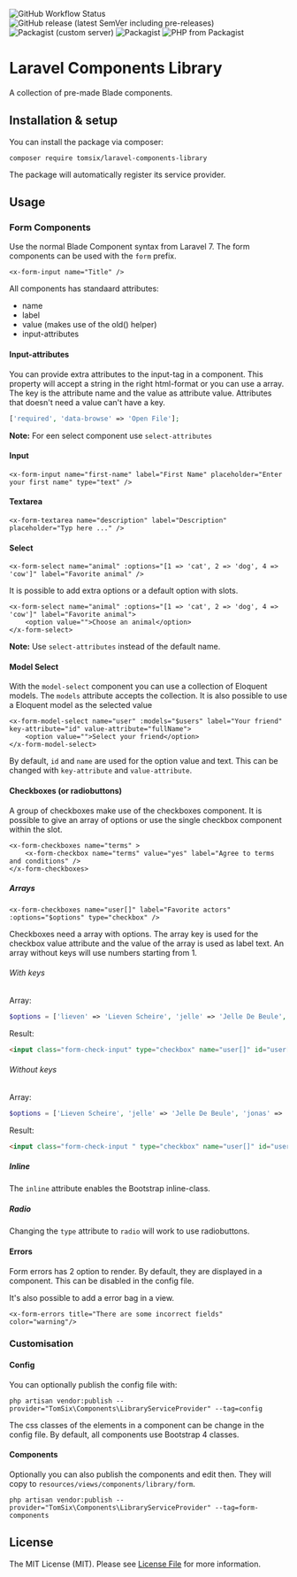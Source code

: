 ![GitHub Workflow Status](https://img.shields.io/github/workflow/status/tomsix/laravel-components-library/master)
![GitHub release (latest SemVer including pre-releases)](https://img.shields.io/github/v/release/tomsix/laravel-components-library?include_prereleases&label=pre-release)
![Packagist (custom server)](https://img.shields.io/packagist/dm/tomsix/laravel-components-library)
![Packagist](https://img.shields.io/packagist/l/tomsix/laravel-components-library)
![PHP from Packagist](https://img.shields.io/packagist/php-v/tomsix/laravel-components-library)

# Laravel Components Library
A collection of pre-made Blade components. 

## Installation & setup

You can install the package via composer:

    composer require tomsix/laravel-components-library
    
The package will automatically register its service provider.

## Usage

### Form Components

Use the normal Blade Component syntax from Laravel 7. The form components can be used with the `form` prefix.

```blade
<x-form-input name="Title" />
```

All components has standaard attributes:

- name
- label
- value (makes use of the old() helper)
- input-attributes

#### Input-attributes

You can provide extra attributes to the input-tag in a component. This property will accept a string in the right html-format or you can use a array. The key is the attribute name and the value as attribute value. Attributes that doesn't need a value can't have a key.

```php
['required', 'data-browse' => 'Open File'];
```

**Note:** For een select component use `select-attributes`

#### Input

```blade
<x-form-input name="first-name" label="First Name" placeholder="Enter your first name" type="text" />
```

#### Textarea
    
```blade
<x-form-textarea name="description" label="Description" placeholder="Typ here ..." />
```
    
#### Select

```blade
<x-form-select name="animal" :options="[1 => 'cat', 2 => 'dog', 4 => 'cow']" label="Favorite animal" />
```
    
It is possible to add extra options or a default option with slots.

```blade
<x-form-select name="animal" :options="[1 => 'cat', 2 => 'dog', 4 => 'cow']" label="Favorite animal">
    <option value="">Choose an animal</option>
</x-form-select>
```

**Note:** Use `select-attributes` instead of the default name.

#### Model Select

With the `model-select` component you can use a collection of Eloquent models. The `models` attribute accepts the collection. It is also possible to use a Eloquent model as the selected value

```blade
<x-form-model-select name="user" :models="$users" label="Your friend" key-attribute="id" value-attribute="fullName">
    <option value="">Select your friend</option>
</x-form-model-select>
```

By default, `id` and `name` are used for the option value and text. This can be changed with `key-attribute` and `value-attribute`.
#### Checkboxes (or radiobuttons)

A group of checkboxes make use of the checkboxes component. It is possible to give an array of options or use the single checkbox component within the slot.

```blade
<x-form-checkboxes name="terms" >
    <x-form-checkbox name="terms" value="yes" label="Agree to terms and conditions" />
</x-form-checkboxes>
```

##### Arrays

```blade
<x-form-checkboxes name="user[]" label="Favorite actors" :options="$options" type="checkbox" />
```

Checkboxes need a array with options. The array key is used for the checkbox value attribute and the value of the array is used as label text. An array without keys will use numbers starting from 1.

###### With keys

Array:
```php 
$options = ['lieven' => 'Lieven Scheire', 'jelle' => 'Jelle De Beule', 'jonas' => 'Jonas Geinaart']; 
```
Result:
```html
<input class="form-check-input" type="checkbox" name="user[]" id="user['lieven']" value="lieven" />
```

###### Without keys

Array:
```php 
$options = ['Lieven Scheire', 'jelle' => 'Jelle De Beule', 'jonas' => 'Jonas Geinaart']; 
```

Result:
```html
<input class="form-check-input " type="checkbox" name="user[]" id="user[1]" value="1">
```

##### Inline

The `inline` attribute enables the Bootstrap inline-class.

##### Radio

Changing the `type` attribute to `radio` will work to use radiobuttons.

#### Errors

Form errors has 2 option to render. By default, they are displayed in a component. This can be disabled in the config file.

It's also possible to add a error bag in a view.

```blade
<x-form-errors title="There are some incorrect fields" color="warning"/>
```

### Customisation

#### Config

You can optionally publish the config file with:

    php artisan vendor:publish --provider="TomSix\Components\LibraryServiceProvider" --tag=config
    
The css classes of the elements in a component can be change in the config file. By default, all components use Bootstrap 4 classes.
    
#### Components

Optionally you can also publish the components and edit then. They will copy to `resources/views/components/library/form`.

    php artisan vendor:publish --provider="TomSix\Components\LibraryServiceProvider" --tag=form-components

## License

The MIT License (MIT). Please see [License File](LICENSE) for more information.
